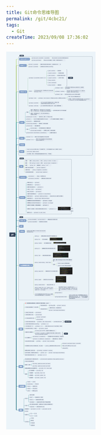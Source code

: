 ```yaml
---
title: Git命令思维导图
permalink: /git/4cbc21/
tags:
  - Git
createTime: 2023/09/08 17:36:02
---
```

![Git命令思维导图](/imgs/git.png)
